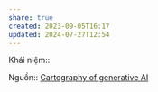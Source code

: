 ```yaml
---
share: true
created: 2023-09-05T16:17
updated: 2024-07-27T12:54
---
```

Khái niệm:: 

Nguồn:: [Cartography of generative AI](https://cartography-of-generative-ai.net/)